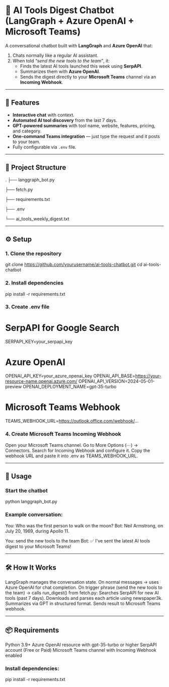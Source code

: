 # 🧠 AI Tools Digest Chatbot (LangGraph + Azure OpenAI + Microsoft Teams)

A conversational chatbot built with **LangGraph** and **Azure OpenAI** that:

1. Chats normally like a regular AI assistant.  
2. When told _“send the new tools to the team”_, it:
   - Finds the latest AI tools launched this week using **SerpAPI**.
   - Summarizes them with **Azure OpenAI**.
   - Sends the digest directly to your **Microsoft Teams** channel via an **Incoming Webhook**.

---

## 📌 Features
- **Interactive chat** with context.
- **Automated AI tool discovery** from the last 7 days.
- **GPT-powered summaries** with tool name, website, features, pricing, and category.
- **One-command Teams integration** — just type the request and it posts to your team.
- Fully configurable via `.env` file.

---

## 📂 Project Structure
.
├── langgraph_bot.py   
    
├── fetch.py 
             
├── requirements.txt 
    
├── .env
                   
└── ai_tools_weekly_digest.txt

---

## ⚙️ Setup

### 1. Clone the repository
git clone https://github.com/yourusername/ai-tools-chatbot.git
cd ai-tools-chatbot

### 2. Install dependencies
pip install -r requirements.txt

### 3. Create .env file

# SerpAPI for Google Search
SERPAPI_KEY=your_serpapi_key

# Azure OpenAI
OPENAI_API_KEY=your_azure_openai_key
OPENAI_API_BASE=https://your-resource-name.openai.azure.com/
OPENAI_API_VERSION=2024-05-01-preview
OPENAI_DEPLOYMENT_NAME=gpt-35-turbo

# Microsoft Teams Webhook
TEAMS_WEBHOOK_URL=https://outlook.office.com/webhook/...

### 4. Create Microsoft Teams Incoming Webhook

Open your Microsoft Teams channel.
Go to More Options (⋯) → Connectors.
Search for Incoming Webhook and configure it.
Copy the webhook URL and paste it into .env as TEAMS_WEBHOOK_URL.

---
## 🚀 Usage

### Start the chatbot

python langgraph_bot.py

### Example conversation:
You: Who was the first person to walk on the moon?
Bot: Neil Armstrong, on July 20, 1969, during Apollo 11.

You: send the new tools to the team
Bot: ✅ I've sent the latest AI tools digest to your Microsoft Teams!

---
## 🛠 How It Works

LangGraph manages the conversation state.
On normal messages → uses Azure OpenAI for chat completion.
On trigger phrase (send the new tools to the team) → calls run_digest() from fetch.py:
Searches SerpAPI for new AI tools (past 7 days).
Downloads and parses each article using newspaper3k.
Summarizes via GPT in structured format.
Sends result to Microsoft Teams webhook.

---
## 📦 Requirements

Python 3.9+
Azure OpenAI resource with gpt-35-turbo or higher
SerpAPI account (Free or Paid)
Microsoft Teams channel with Incoming Webhook enabled

### Install dependencies:
pip install -r requirements.txt

